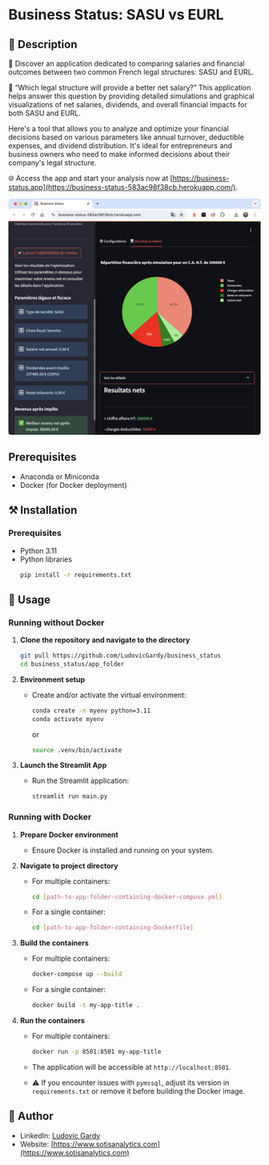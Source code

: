 # Business Status: SASU vs EURL

## 📄 Description

💼 Discover an application dedicated to comparing salaries and financial outcomes between two common French legal structures: SASU and EURL.

🤔 “Which legal structure will provide a better net salary?” This application helps answer this question by providing detailed simulations and graphical visualizations of net salaries, dividends, and overall financial impacts for both SASU and EURL.

Here's a tool that allows you to analyze and optimize your financial decisions based on various parameters like annual turnover, deductible expenses, and dividend distribution. It's ideal for entrepreneurs and business owners who need to make informed decisions about their company's legal structure.

🌐 Access the app and start your analysis now at [https://business-status.app](https://business-status-583ac98f38cb.herokuapp.com/).

![Image1](images/image1.2.png)

## Prerequisites
- Anaconda or Miniconda
- Docker (for Docker deployment)

## ⚒️ Installation

### Prerequisites
- Python 3.11
- Python libraries
    ```sh
    pip install -r requirements.txt
    ```

## 📝 Usage

### Running without Docker

1. **Clone the repository and navigate to the directory**
    ```bash
    git pull https://github.com/LudovicGardy/business_status
    cd business_status/app_folder
    ```

2. **Environment setup**
    - Create and/or activate the virtual environment:
        ```bash
        conda create -n myenv python=3.11
        conda activate myenv
        ```
        or
        ```bash
        source .venv/bin/activate
        ```

3. **Launch the Streamlit App**
    - Run the Streamlit application:
        ```bash
        streamlit run main.py
        ```

### Running with Docker

1. **Prepare Docker environment**
    - Ensure Docker is installed and running on your system.

2. **Navigate to project directory**
    - For multiple containers:
        ```bash
        cd [path-to-app-folder-containing-docker-compose.yml]
        ```
    - For a single container:
        ```bash
        cd [path-to-app-folder-containing-Dockerfile]
        ```

3. **Build the containers**
    - For multiple containers:
        ```bash
        docker-compose up --build
        ```
    - For a single container:
        ```bash
        docker build -t my-app-title .
        ```

4. **Run the containers**
    - For multiple containers:
        ```bash
        docker run -p 8501:8501 my-app-title
        ```

    - The application will be accessible at `http://localhost:8501`.

    - ⚠️ If you encounter issues with `pymssql`, adjust its version in `requirements.txt` or remove it before building the Docker image.

## 👤 Author
- LinkedIn: [Ludovic Gardy](https://www.linkedin.com/in/ludovic-gardy/)
- Website: [https://www.sotisanalytics.com](https://www.sotisanalytics.com)
